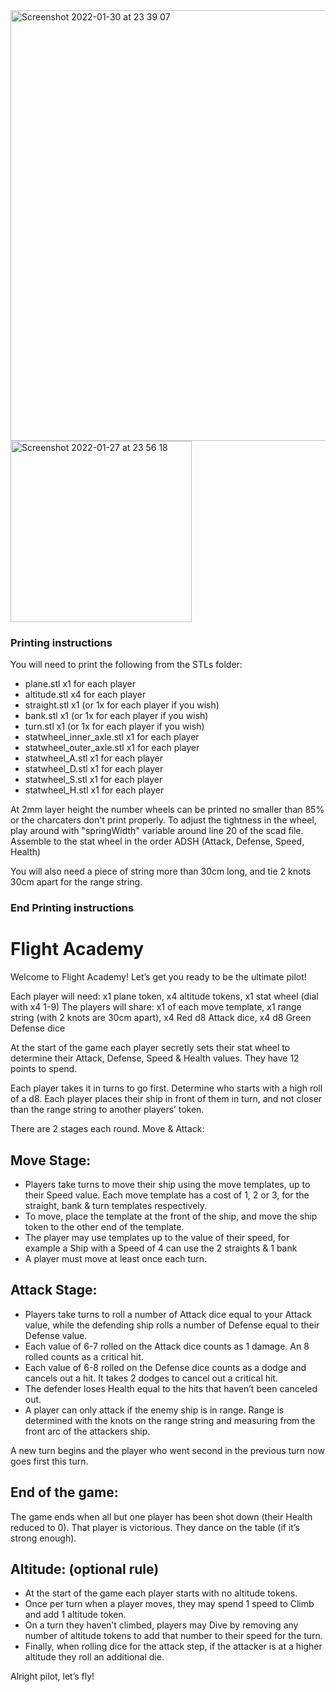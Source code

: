 <img width="689" alt="Screenshot 2022-01-30 at 23 39 07" src="https://user-images.githubusercontent.com/91621088/151722728-1c324f2c-841d-44c4-a855-62ca75a395dc.png">

<img width="290" alt="Screenshot 2022-01-27 at 23 56 18" src="https://user-images.githubusercontent.com/91621088/151462929-f3453e9a-8d7a-48c4-8527-c347105f29c7.png">

### Printing instructions

You will need to print the following from the STLs folder:

- plane.stl x1 for each player
- altitude.stl x4 for each player
- straight.stl x1 (or 1x for each player if you wish)
- bank.stl x1 (or 1x for each player if you wish)
- turn.stl x1 (or 1x for each player if you wish)
- statwheel_inner_axle.stl x1 for each player
- statwheel_outer_axle.stl x1 for each player
- statwheel_A.stl x1 for each player
- statwheel_D.stl x1 for each player
- statwheel_S.stl x1 for each player
- statwheel_H.stl x1 for each player

At 2mm layer height the number wheels can be printed no smaller than 85% or the charcaters don't print properly.
To adjust the tightness in the wheel, play around with "springWidth" variable around line 20 of the scad file.
Assemble to the stat wheel in the order ADSH (Attack, Defense, Speed, Health)

You will also need a piece of string more than 30cm long, and tie 2 knots 30cm apart for the range string.

### End Printing instructions

# Flight Academy

Welcome to Flight Academy! Let’s get you ready to be the ultimate pilot!

Each player will need:
x1 plane token, x4 altitude tokens, x1 stat wheel (dial with x4 1-9)
The players will share:
x1 of each move template, x1 range string (with 2 knots are 30cm apart), x4 Red d8 Attack dice, x4 d8 Green Defense dice

At the start of the game each player secretly sets their stat wheel to determine their Attack, Defense, Speed & Health values. They have 12 points to spend.

Each player takes it in turns to go first. Determine who starts with a high roll of a d8.
Each player places their ship in front of them in turn, and not closer than the range string to another players’ token.

There are 2 stages each round. Move & Attack:

## Move Stage:

- Players take turns to move their ship using the move templates, up to their Speed value. Each move template has a cost of 1, 2 or 3, for the straight, bank & turn templates respectively.
- To move, place the template at the front of the ship, and move the ship token to the other end of the template.
- The player may use templates up to the value of their speed, for example a Ship with a Speed of 4 can use the 2 straights & 1 bank
- A player must move at least once each turn.

## Attack Stage:

- Players take turns to roll a number of Attack dice equal to your Attack value, while the defending ship rolls a number of Defense equal to their Defense value.
- Each value of 6-7 rolled on the Attack dice counts as 1 damage. An 8 rolled counts as a critical hit.
- Each value of 6-8 rolled on the Defense dice counts as a dodge and cancels out a hit. It takes 2 dodges to cancel out a critical hit.
- The defender loses Health equal to the hits that haven’t been canceled out.
- A player can only attack if the enemy ship is in range. Range is determined with the knots on the range string and measuring from the front arc of the attackers ship.

A new turn begins and the player who went second in the previous turn now goes first this turn.

## End of the game:

The game ends when all but one player has been shot down (their Health reduced to 0). That player is victorious. They dance on the table (if it’s strong enough).

## Altitude: (optional rule)

- At the start of the game each player starts with no altitude tokens.
- Once per turn when a player moves, they may spend 1 speed to Climb and add 1 altitude token.
- On a turn they haven’t climbed, players may Dive by removing any number of altitude tokens to add that number to their speed for the turn.
- Finally, when rolling dice for the attack step, if the attacker is at a higher altitude they roll an additional die.

Alright pilot, let’s fly!
